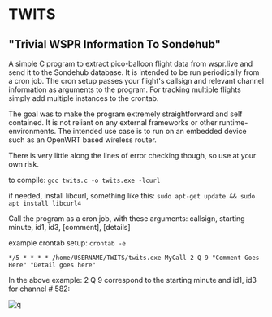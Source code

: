 # TWITS

"Trivial WSPR Information To Sondehub"
------------

A simple C program to extract pico-balloon flight data from wspr.live and send it to the Sondehub database. It is intended to be run periodically from a cron job. The cron setup passes your flight's callsign and relevant channel information as arguments to the program. For tracking multiple flights simply add multiple instances to the crontab.

The goal was to make the program extremely straightforward and self contained. It is not reliant on any external frameworks or other runtime-environments. The intended use case is to run on an embedded device such as an OpenWRT based wireless router.

There is very little along the lines of error checking though, so use at your own risk.

to compile:    `gcc twits.c -o twits.exe -lcurl`

if needed, install libcurl, something like this:  `sudo apt-get update && sudo apt install libcurl4`



Call the program as a cron job, with these arguments: callsign, starting minute, id1, id3, [comment], [details]

example crontab setup: `crontab -e`

`*/5 * * * * /home/USERNAME/TWITS/twits.exe MyCall 2 Q 9 "Comment Goes Here" "Detail goes here"`

In the above example: 2 Q 9 correspond to the starting minute and id1, id3 for channel # 582:

![q](https://github.com/user-attachments/assets/b7c6b9da-4d5e-4699-8208-35be26adce0c)







